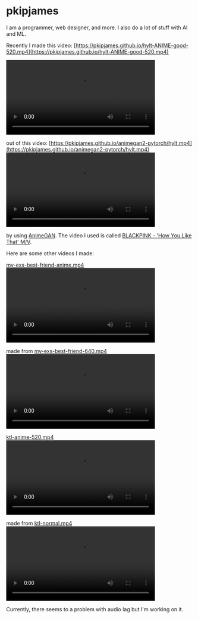 pkipjames
=========
I am a programmer, web designer, and more. I also do a lot of stuff with AI and ML.

Recently I made this video:
[https://pkipjames.github.io/hylt-ANIME-good-520.mp4](https://pkipjames.github.io/hylt-ANIME-good-520.mp4)

<video controls="true" src="https://pkipjames.github.io/hylt-ANIME-good-520.mp4" height="200"></video>

out of this video:
[https://pkipjames.github.io/animegan2-pytorch/hylt.mp4](https://pkipjames.github.io/animegan2-pytorch/hylt.mp4)
<video controls="true" src="https://pkipjames.github.io/animegan2-pytorch/hylt.mp4" height="200"></video>

by using [AnimeGAN](https://github.com/TachibanaYoshino/AnimeGANv2). The video I used is called 
[BLACKPINK - 'How You Like That' M/V](https://www.youtube.com/watch?v=ioNng23DkIM).



Here are some other videos I made:


[my-exs-best-friend-anime.mp4](https://pkipjames.github.io/my-exs-best-friend-anime.mp4)
<video controls="true" src="https://pkipjames.github.io/my-exs-best-friend-anime.mp4" height="200"></video>

made from [my-exs-best-friend-640.mp4](https://pkipjames.github.io/my-exs-best-friend-640.mp4)
<video controls="true" src="https://pkipjames.github.io/my-exs-best-friend-640.mp4" height="200"></video>


[ktl-anime-520.mp4](https://pkipjames.github.io/ktl-anime-520.mp4)
<video controls="true" src="https://pkipjames.github.io/ktl-anime-520.mp4" height="200"></video>

made from [ktl-normal.mp4](https://pkipjames.github.io/ktl-normal.mp4)
<video controls="true" src="https://pkipjames.github.io/ktl-normal.mp4" height="200"></video>

Currently, there seems to a problem with audio lag but I'm working on it.
